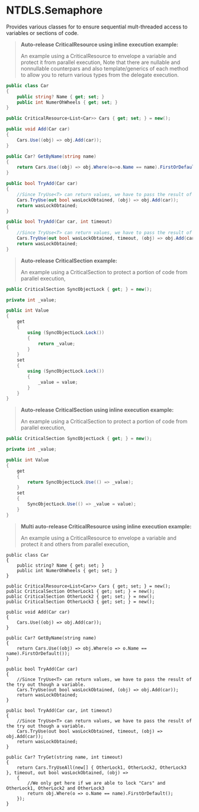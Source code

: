 # NTDLS.Semaphore
Provides various classes for to ensure sequential mult-threaded access to variables or sections of code.

>**Auto-release CriticalResource using inline execution example:**
>
>An example using a CriticalResource to envelope a variable and protect it from parallel execution,
> Note that there are nullable and nonnullable counterpars and also template/generics of each method to
> allow you to return various types from the delegate execution.
```csharp
public class Car
{
	public string? Name { get; set; }
	public int NumerOhWheels { get; set; }
}

public CriticalResource<List<Car>> Cars { get; set; } = new();

public void Add(Car car)
{
	Cars.Use((obj) => obj.Add(car));
}

public Car? GetByName(string name)
{
	return Cars.Use((obj) => obj.Where(o=>o.Name == name).FirstOrDefault());
}

public bool TryAdd(Car car)
{
	//Since TryUse<T> can return values, we have to pass the result of the try out though a variable.
	Cars.TryUse(out bool wasLockObtained, (obj) => obj.Add(car));
	return wasLockObtained;
}

public bool TryAdd(Car car, int timeout)
{
	//Since TryUse<T> can return values, we have to pass the result of the try out though a variable.
	Cars.TryUse(out bool wasLockObtained, timeout, (obj) => obj.Add(car));
	return wasLockObtained;
}
```


>**Auto-release CriticalSection example:**
>
>An example using a CriticalSection to protect a portion of code from parallel execution,
```csharp
public CriticalSection SyncObjectLock { get; } = new();

private int _value;

public int Value
{
	get
	{
		using (SyncObjectLock.Lock())
		{
			return _value;
		}
	}
	set
	{
		using (SyncObjectLock.Lock())
		{
			_value = value;
		}
	}
}
```

>**Auto-release CriticalSection using inline execution example:**
>
>An example using a CriticalSection to protect a portion of code from parallel execution,
```csharp
public CriticalSection SyncObjectLock { get; } = new();

private int _value;

public int Value
{
	get
	{
		return SyncObjectLock.Use(() => _value);
	}
	set
	{
		SyncObjectLock.Use(() => _value = value);
	}
}
```


>**Multi auto-release CriticalResource using inline execution example:**
>
>An example using a CriticalResource to envelope a variable and protect it and others from parallel execution,
```
public class Car
{
    public string? Name { get; set; }
    public int NumerOhWheels { get; set; }
}

public CriticalResource<List<Car>> Cars { get; set; } = new();
public CriticalSection OtherLock1 { get; set; } = new();
public CriticalSection OtherLock2 { get; set; } = new();
public CriticalSection OtherLock3 { get; set; } = new();

public void Add(Car car)
{
    Cars.Use((obj) => obj.Add(car));
}

public Car? GetByName(string name)
{
    return Cars.Use((obj) => obj.Where(o => o.Name == name).FirstOrDefault());
}

public bool TryAdd(Car car)
{
    //Since TryUse<T> can return values, we have to pass the result of the try out though a variable.
    Cars.TryUse(out bool wasLockObtained, (obj) => obj.Add(car));
    return wasLockObtained;
}

public bool TryAdd(Car car, int timeout)
{
    //Since TryUse<T> can return values, we have to pass the result of the try out though a variable.
    Cars.TryUse(out bool wasLockObtained, timeout, (obj) => obj.Add(car));
    return wasLockObtained;
}

public Car? TryGet(string name, int timeout)
{
    return Cars.TryUseAll(new[] { OtherLock1, OtherLock2, OtherLock3 }, timeout, out bool wasLockObtained, (obj) =>
    {
        //We only get here if we are able to lock "Cars" and OtherLock1, OtherLock2 and OtherLock3
        return obj.Where(o => o.Name == name).FirstOrDefault();
    });
}
```